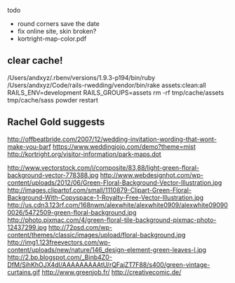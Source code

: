 todo
- round corners save the date
- fix online site, skin broken?
- kortright-map-color.pdf




## clear cache!
/Users/andxyz/.rbenv/versions/1.9.3-p194/bin/ruby /Users/andxyz/Code/rails-rwedding/vendor/bin/rake assets:clean:all RAILS_ENV=development RAILS_GROUPS=assets
rm -rf tmp/cache/assets tmp/cache/sass
powder restart


## Rachel Gold suggests

http://offbeatbride.com/2007/12/wedding-invitation-wording-that-wont-make-you-barf
https://www.weddingjojo.com/demo?theme=mist
http://kortright.org/visitor-information/park-maps.dot

http://www.vectorstock.com/i/composite/83,88/light-green-floral-background-vector-778388.jpg
http://www.webdesignhot.com/wp-content/uploads/2012/06/Green-Floral-Background-Vector-Illustration.jpg
http://images.clipartof.com/small/1110879-Clipart-Green-Floral-Background-With-Copyspace-1-Royalty-Free-Vector-Illustration.jpg
http://us.cdn3.123rf.com/168nwm/alexwhite/alexwhite0909/alexwhite090900026/5472509-green-floral-background.jpg
http://photo.pixmac.com/4/green-floral-tile-background-pixmac-photo-12437299.jpg
http://72psd.com/wp-content/themes/classic/images/upload/floral-background.jpg
http://img1.123freevectors.com/wp-content/uploads/new/nature/146_design-element-green-leaves-l.jpg
http://2.bp.blogspot.com/_Binb4Z0-DfM/SihKhOJX4dI/AAAAAAAAAtU/rQFajZT7F88/s400/green-vintage-curtains.gif
http://www.greenjob.fr/
http://creativecomic.de/

